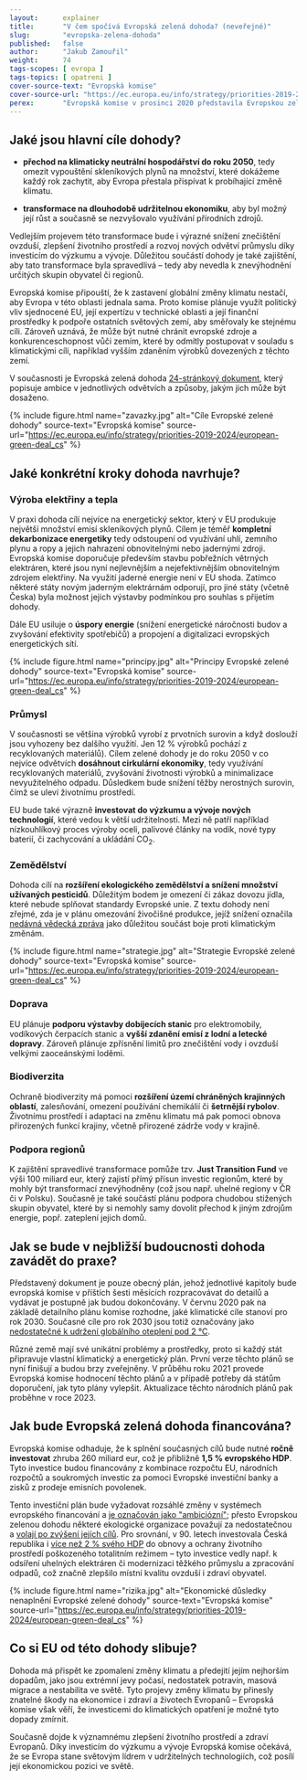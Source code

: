 ```yaml
---
layout:      explainer
title:       "V čem spočívá Evropská zelená dohoda? (neveřejné)"
slug:        "evropska-zelena-dohoda"
published:   false
author:      "Jakub Zamouřil"
weight:      74
tags-scopes: [ evropa ]
tags-topics: [ opatreni ]
cover-source-text: "Evropská komise"
cover-source-url: "https://ec.europa.eu/info/strategy/priorities-2019-2024/european-green-deal_cs"
perex:       "Evropská komise v prosinci 2020 představila Evropskou zelenou dohodu, která nastiňuje klimatické ambice EU na příštích 30 let. Co tato dohoda obsahuje?"
---
```


## Jaké jsou hlavní cíle dohody?

* **přechod na klimaticky neutrální hospodářství do roku 2050**, tedy omezit vypouštění skleníkových plynů na množství, které dokážeme každý
rok zachytit, aby Evropa přestala přispívat k probíhající změně klimatu.

* **transformace na dlouhodobě udržitelnou ekonomiku**, aby byl možný její růst a současně se nezvyšovalo využívání přírodních
zdrojů.

Vedlejším projevem této transformace bude i výrazné snížení znečištění ovzduší, zlepšení životního prostředí a rozvoj nových odvětví průmyslu díky investicím do výzkumu a vývoje. Důležitou součástí dohody je také zajištění, aby tato transformace byla spravedlivá – tedy aby nevedla k znevýhodnění určitých skupin obyvatel či regionů.

Evropská komise připouští, že k zastavení globální změny klimatu nestačí, aby Evropa v této oblasti jednala sama. Proto komise plánuje využít politický vliv
sjednocené EU, její expertízu v technické oblasti a její finanční prostředky k podpoře ostatních světových zemí, aby směřovaly ke stejnému cíli. Zároveň
uznává, že může být nutné chránit evropské zdroje a konkurenceschopnost vůči zemím, které by odmítly postupovat v souladu s klimatickými cíli, například vyšším zdaněním výrobků dovezených z těchto zemí.

V současnosti je Evropská zelená dohoda [24-stránkový dokument](https://ec.europa.eu/info/sites/info/files/european-green-deal-communication_en.pdf), který popisuje ambice v jednotlivých odvětvích a způsoby, jakým jich může být dosaženo.

{% include figure.html
    name="zavazky.jpg"
    alt="Cíle Evropské zelené dohody"
    source-text="Evropská komise"
    source-url="https://ec.europa.eu/info/strategy/priorities-2019-2024/european-green-deal_cs"
%}

## Jaké konkrétní kroky dohoda navrhuje?

### Výroba elektřiny a tepla

V praxi dohoda cílí nejvíce na energetický sektor, který v EU produkuje největší množství emisí skleníkových plynů. Cílem je téměř **kompletní dekarbonizace energetiky** tedy odstoupení od využívání uhlí, zemního plynu a ropy a jejich nahrazení obnovitelnými nebo jadernými zdroji. Evropská komise doporučuje především stavbu pobřežních větrných elektráren, které jsou nyní nejlevnějším a nejefektivnějším obnovitelným zdrojem elektřiny. Na využití jaderné energie není v EU shoda. Zatímco některé státy novým jaderným elektrárnám odporují, pro jiné státy (včetně Česka) byla možnost jejich výstavby podmínkou pro souhlas s přijetím dohody.

Dále EU usiluje o **úspory energie** (snížení energetické náročnosti budov a zvyšování efektivity spotřebičů) a propojení a digitalizaci evropských energetických sítí.

{% include figure.html
    name="principy.jpg"
    alt="Principy Evropské zelené dohody"
    source-text="Evropská komise"
    source-url="https://ec.europa.eu/info/strategy/priorities-2019-2024/european-green-deal_cs"
%}

### Průmysl

V současnosti se většina výrobků vyrobí z prvotních surovin a když doslouží jsou vyhozeny bez dalšího využití. Jen 12 % výrobků pochází z recyklovaných materiálů). Cílem zelené dohody je do roku 2050 v co nejvíce odvětvích **dosáhnout cirkulární ekonomiky**, tedy využívání recyklovaných materiálů, zvyšování životnosti výrobků a minimalizace nevyužitelného odpadu. Důsledkem bude snížení těžby nerostných surovin, čímž se uleví životnímu prostředí.

EU bude také výrazně **investovat do výzkumu a vývoje nových technologií**, které vedou k větší udržitelnosti. Mezi ně patří například nízkouhlíkový proces výroby oceli, palivové články na vodík, nové typy baterií, či zachycování a ukládání CO<sub>2</sub>.

### Zemědělství

Dohoda cílí na **rozšíření ekologického zemědělství a snížení množství užívaných pesticidů**. Důležitým bodem je omezení či zákaz dovozu jídla, které nebude splňovat standardy Evropské unie. Z textu dohody není zřejmé, zda je v plánu omezování živočišné produkce, jejíž snížení označila [nedávná vědecká zpráva](https://www.czechsight.cz/pres-11-000-vedcu-podporilo-vyhlaseni-klimaticke-nouze/) jako důležitou součást boje proti klimatickým změnám.

{% include figure.html
    name="strategie.jpg"
    alt="Strategie Evropské zelené dohody"
    source-text="Evropská komise"
    source-url="https://ec.europa.eu/info/strategy/priorities-2019-2024/european-green-deal_cs"
%}

### Doprava

EU plánuje **podporu výstavby dobíjecích stanic** pro elektromobily, vodíkových čerpacích stanic a **vyšší zdanění emisí z lodní a letecké dopravy**. Zároveň  plánuje zpřísnění limitů pro znečištění vody i ovzduší velkými zaoceánskými loděmi.

### Biodiverzita

Ochraně biodiverzity má pomoci **rozšíření území chráněných krajinných oblastí**, zalesňování, omezení používání chemikálií či **šetrnější rybolov**. Životnímu prostředí i adaptaci na změnu klimatu má pak pomoci obnova přirozených funkcí krajiny, včetně přirozené zádrže vody v krajině.

### Podpora regionů

K zajištění spravedlivé transformace pomůže tzv. **Just Transition Fund** ve výši 100 miliard eur, který zajistí přímý přísun investic regionům, které by mohly být transformací znevýhodněny (což jsou např. uhelné regiony v ČR či v Polsku). Současně je také součástí plánu podpora chudobou stižených skupin obyvatel, které by si nemohly samy dovolit přechod k jiným zdrojům energie, popř. zateplení jejich domů.

## Jak se bude v nejbližší budoucnosti dohoda zavádět do praxe?

Představený dokument je pouze obecný plán, jehož jednotlivé kapitoly bude evropská komise v příštích šesti měsících rozpracovávat do detailů a vydávat je postupně jak budou dokončovány. V červnu 2020 pak na základě detailního plánu komise rozhodne, jaké klimatické cíle stanoví pro rok 2030. Současné cíle pro rok 2030 jsou totiž označovány jako [nedostatečné k udržení globálního oteplení pod 2 °C](https://climateactiontracker.org/countries/eu/).

Různé země mají své unikátní problémy a prostředky, proto si každý stát připravuje vlastní klimatický a energetický plán. První verze těchto plánů se nyní finišují a budou brzy zveřejněny. V průběhu roku 2021 provede Evropská komise hodnocení těchto plánů a v případě potřeby dá státům doporučení, jak tyto plány vylepšit. Aktualizace těchto národních plánů pak proběhne v roce 2023.

## Jak bude Evropská zelená dohoda financována?

Evropská komise odhaduje, že k splnění současných cílů bude nutné **ročně investovat** zhruba 260 miliard eur, což je přibližně **1,5 % evropského HDP**. Tyto investice budou financovány z kombinace rozpočtu EU, národních rozpočtů a soukromých investic za pomoci Evropské investiční banky a zisků z prodeje emisních povolenek.

Tento investiční plán bude vyžadovat rozsáhlé změny v systémech evropského financování a [je označován jako "ambiciózní"](https://eeb.org/library/game-changer-financing-the-european-green-deal/); přesto Evropskou zelenou dohodu některé ekologické organizace považují za nedostatečnou a [volají po zvýšení jejích cílů](https://www.greenpeace.org/czech/clanek/5252/evropsky-green-deal-je-krok-spravnym-smerem-ale-sam-o-sobe-nestaci/). Pro srovnání, v 90. letech investovala Česká republika i [více než 2 % svého HDP](https://ekolist.cz/cz/zpravodajstvi/zpravy/investice-do-zivotniho-prostredi-stagnuji-tvrdi-statistici) do obnovy a ochrany životního prostředí poškozeného totalitním režimem – tyto investice vedly např. k odsíření uhelných elektráren či modernizaci těžkého průmyslu a zpracování odpadů, což značně zlepšilo místní kvalitu ovzduší i zdraví obyvatel.

{% include figure.html
    name="rizika.jpg"
    alt="Ekonomické důsledky nenaplnění Evropské zelené dohody"
    source-text="Evropská komise"
    source-url="https://ec.europa.eu/info/strategy/priorities-2019-2024/european-green-deal_cs"
%}

## Co si EU od této dohody slibuje?

Dohoda má přispět ke zpomalení změny klimatu a předejití jejím nejhorším dopadům, jako jsou extrémní jevy počasí, nedostatek potravin, masová migrace a nestabilita ve světě. Tyto projevy změny klimatu by přinesly znatelné škody na ekonomice i zdraví a životech Evropanů – Evropská komise však věří, že investicemi do klimatických opatření je možné tyto dopady zmírnit.

Současně dojde k významnému zlepšení životního prostředí a zdraví Evropanů. Díky investicím do výzkumu a vývoje Evropská komise očekává, že se Evropa stane světovým lídrem v udržitelných technologiích, což posílí její ekonomickou pozici ve světě.
